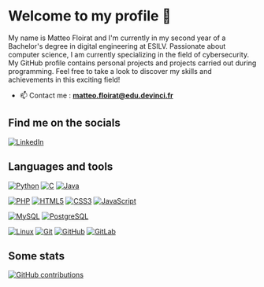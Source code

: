 # Welcome to my profile 👋

My name is Matteo Floirat and I'm currently in my second year of a Bachelor's degree in digital engineering at ESILV. Passionate about computer science, I am currently specializing in the field of cybersecurity. My GitHub profile contains personal projects and projects carried out during programming. Feel free to take a look to discover my skills and achievements in this exciting field!

- 📫 Contact me : **matteo.floirat@edu.devinci.fr**

## Find me on the socials

[![LinkedIn](https://img.shields.io/badge/-LinkedIn-000?&logo=LinkedIn&logoColor=0A66C2)](https://www.linkedin.com/in/jarjatremi/)

## Languages and tools

[![Python](https://img.shields.io/badge/Python-000?&logo=python&logoColor=white)](https://www.python.org/)
[![C](https://img.shields.io/badge/C-000?&logo=c&logoColor=white)](https://learn.microsoft.com/fr-fr/cpp/c-language/?view=msvc-170)
[![Java](https://img.shields.io/badge/Java-000?&logo=openjdk&logoColor=white)](https://docs.oracle.com/en/java/)


[![PHP](https://img.shields.io/badge/-PHP-000?&logo=PHP&logoColor=777BB4)](https://www.php.net)
[![HTML5](https://img.shields.io/badge/-HTML5-000?&logo=HTML5&logoColor=E34F26)](https://www.w3.org/html/)
[![CSS3](https://img.shields.io/badge/-CSS3-000?&logo=CSS3&logoColor=1572B6)](https://developer.mozilla.org/fr/docs/Web/CSS)
[![JavaScript](https://img.shields.io/badge/-JavaScript-000?&logo=JavaScript&logoColor=F7DF1E)](https://developer.mozilla.org/en-US/docs/Web/JavaScript)


[![MySQL](https://img.shields.io/badge/-MySQL-000?&logo=MySQL&logoColor=4479A1)](https://www.mysql.com/)
[![PostgreSQL](https://img.shields.io/badge/-PostgreSQL-000?&logo=PostgreSQL&logoColor=4169E1)](https://www.postgresql.org)

[![Linux](https://img.shields.io/badge/-Linux-000?&logo=Linux&logoColor=FCC624)](https://www.linux.org/)
[![Git](https://img.shields.io/badge/-Git-000?&logo=Git&logoColor=F05032)](https://git-scm.com/)
[![GitHub](https://img.shields.io/badge/-GitHub-000?&logo=GitHub&logoColor=FFF)](https://www.github.com/)
[![GitLab](https://img.shields.io/badge/-GitLab-000?&logo=GitLab&logoColor=FC6D26)](https://www.gitlab.com/)


## Some stats

[![GitHub contributions](https://github-readme-stats.vercel.app/api?username=mattft0&count_private=true&show_icons=true&theme=dark)](https://github.com/mattft0/github-readme-stats)